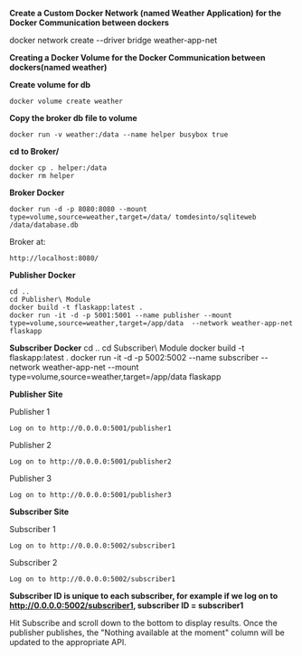**Create a Custom Docker Network (named Weather Application) for the Docker Communication between dockers**

docker network create --driver bridge weather-app-net


**Creating a Docker Volume for the Docker Communication between dockers(named weather)**


**Create volume for db**

    docker volume create weather

**Copy the broker db file to volume**

    docker run -v weather:/data --name helper busybox true

**cd to Broker/**
    
    docker cp . helper:/data
    docker rm helper

**Broker Docker**

    docker run -d -p 8080:8080 --mount type=volume,source=weather,target=/data/ tomdesinto/sqliteweb /data/database.db

Broker at:

    http://localhost:8080/


**Publisher Docker**

    cd ..
    cd Publisher\ Module
    docker build -t flaskapp:latest .
    docker run -it -d -p 5001:5001 --name publisher --mount type=volume,source=weather,target=/app/data  --network weather-app-net flaskapp

**Subscriber Docker**
    cd ..
    cd Subscriber\ Module
    docker build -t flaskapp:latest .
    docker run -it -d -p 5002:5002 --name subscriber --network weather-app-net --mount type=volume,source=weather,target=/app/data flaskapp

**Publisher Site**

Publisher 1

    Log on to http://0.0.0.0:5001/publisher1

Publisher 2

    Log on to http://0.0.0.0:5001/publisher2

Publisher 3

    Log on to http://0.0.0.0:5001/publisher3

**Subscriber Site**

Subscriber 1

    Log on to http://0.0.0.0:5002/subscriber1

Subscriber 2

    Log on to http://0.0.0.0:5002/subscriber1

**Subscriber ID is unique to each subscriber, for example if we log on to http://0.0.0.0:5002/subscriber1, subscriber ID = subscriber1**

Hit Subscribe and scroll down to the bottom to display results. Once the publisher publishes, the "Nothing available at the moment" column will be updated to the appropriate API.
